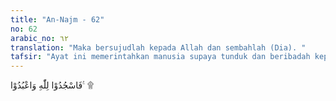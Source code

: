 ```yaml
---
title: "An-Najm - 62"
no: 62
arabic_no: ٦٢
translation: "Maka bersujudlah kepada Allah dan sembahlah (Dia). "
tafsir: "Ayat ini memerintahkan manusia supaya tunduk dan beribadah kepada Allah dengan ikhlas, karena Allah menurunkan AlQur'an kepada manusia melalui rasul-Nya, tugasnya memberi petunjuk dan membawa berita gembira. Hendaklah manusia menyambut Al-Qur'an itu dengan meninggalkan penyembahan terhadap berhala yang tidak membawa manfaat."
---
```

فَاسْجُدُوْا لِلّٰهِ وَاعْبُدُوْا ࣖ ۩ 